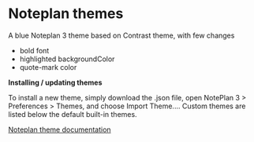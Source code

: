 # Noteplan themes

A blue Noteplan 3 theme based on Contrast theme, with few changes

- bold font
- highlighted backgroundColor
- quote-mark color

**Installing / updating themes**

To install a new theme, simply download the .json file, open NotePlan 3 > Preferences > Themes, and choose Import Theme.... Custom themes are listed below the default built-in themes.

[Noteplan theme documentation](https://help.noteplan.co/article/44-customize-themes)

